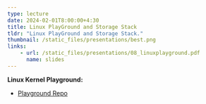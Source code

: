 ```yaml
---
type: lecture
date: 2024-02-01T8:00:00+4:30
title: Linux PlayGround and Storage Stack
tldr: "Linux PlayGround and Storage Stack."
thumbnail: /static_files/presentations/best.png
links:
    - url: /static_files/presentations/08_linuxplayground.pdf
      name: slides
---
```

**Linux Kernel Playground:**
- [Playground Repo](https://github.com/purs3lab/linux-playground)
